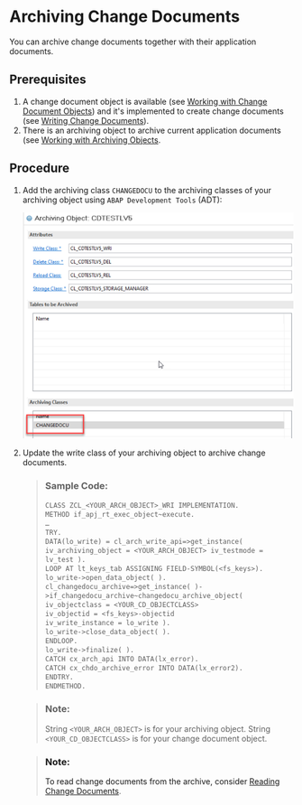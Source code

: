 <!-- loio8b8c4a46e9dc4272ad8df83a4ce2dcd4 -->

# Archiving Change Documents

You can archive change documents together with their application documents.



<a name="loio8b8c4a46e9dc4272ad8df83a4ce2dcd4__ArchivingChangeDocuments_prerequisites"/>

## Prerequisites

1.  A change document object is available \(see [Working with Change Document Objects](https://help.sap.com/docs/btp/sap-abap-development-user-guide/working-with-change-document-objects?version=Cloud)\) and it's implemented to create change documents \(see [Writing Change Documents](writing-change-documents-bf7a980.md)\).
2.  There is an archiving object to archive current application documents \(see [Working with Archiving Objects](https://help.sap.com/docs/btp/sap-abap-development-user-guide/working-with-archiving-objects?version=Cloud).




<a name="loio8b8c4a46e9dc4272ad8df83a4ce2dcd4__ArchivingChangeDocuments_steps"/>

## Procedure

1.  Add the archiving class `CHANGEDOCU` to the archiving classes of your archiving object using `ABAP Development Tools` \(ADT\):

    ![](images/Archiving_Documents_e11e67b.png)

2.  Update the write class of your archiving object to archive change documents.

    > ### Sample Code:  
    > ```abap
    > CLASS ZCL_<YOUR_ARCH_OBJECT>_WRI IMPLEMENTATION.
    > METHOD if_apj_rt_exec_object~execute.
    > …
    > TRY.
    > DATA(lo_write) = cl_arch_write_api=>get_instance( iv_archiving_object = <YOUR_ARCH_OBJECT> iv_testmode = lv_test ).
    > LOOP AT lt_keys_tab ASSIGNING FIELD-SYMBOL(<fs_keys>).
    > lo_write->open_data_object( ).
    > cl_changedocu_archive=>get_instance( )->if_changedocu_archive~changedocu_archive_object( iv_objectclass = <YOUR_CD_OBJECTCLASS>
    > iv_objectid = <fs_keys>-objectid
    > iv_write_instance = lo_write ).
    > lo_write->close_data_object( ).
    > ENDLOOP.
    > lo_write->finalize( ).
    > CATCH cx_arch_api INTO DATA(lx_error).
    > CATCH cx_chdo_archive_error INTO DATA(lx_error2).
    > ENDTRY.
    > ENDMETHOD.
    > 
    > ```

    > ### Note:  
    > String `<YOUR_ARCH_OBJECT>` is for your archiving object. String `<YOUR_CD_OBJECTCLASS>` is for your change document object.

    > ### Note:  
    > To read change documents from the archive, consider [Reading Change Documents](reading-change-documents-c34f02d.md).


